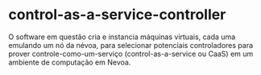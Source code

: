 # control-as-a-service-controller
O software em questão cria e instancia máquinas virtuais, cada uma emulando um nó da névoa, para selecionar potenciais controladores para prover controle-como-um-serviço (control-as-a-service ou CaaS) em um ambiente de computação em Nevoa.
